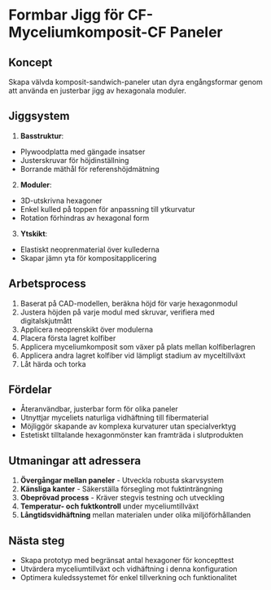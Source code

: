 # Formbar Jigg för CF-Myceliumkomposit-CF Paneler

## Koncept
Skapa välvda komposit-sandwich-paneler utan dyra engångsformar genom att använda en justerbar jigg av hexagonala moduler.

## Jiggsystem
1. **Basstruktur**:
  - Plywoodplatta med gängade insatser
  - Justerskruvar för höjdinställning
  - Borrande mäthål för referenshöjdmätning

2. **Moduler**:
  - 3D-utskrivna hexagoner
  - Enkel kulled på toppen för anpassning till ytkurvatur
  - Rotation förhindras av hexagonal form

3. **Ytskikt**:
  - Elastiskt neoprenmaterial över kullederna
  - Skapar jämn yta för kompositapplicering

## Arbetsprocess
1. Baserat på CAD-modellen, beräkna höjd för varje hexagonmodul
2. Justera höjden på varje modul med skruvar, verifiera med digitalskjutmått
3. Applicera neoprenskikt över modulerna
4. Placera första lagret kolfiber
5. Applicera myceliumkomposit som växer på plats mellan kolfiberlagren
6. Applicera andra lagret kolfiber vid lämpligt stadium av myceltillväxt
7. Låt härda och torka

## Fördelar
- Återanvändbar, justerbar form för olika paneler
- Utnyttjar myceliets naturliga vidhäftning till fibermaterial
- Möjliggör skapande av komplexa kurvaturer utan specialverktyg
- Estetiskt tilltalande hexagonmönster kan framträda i slutprodukten

## Utmaningar att adressera
1. **Övergångar mellan paneler** - Utveckla robusta skarvsystem
2. **Känsliga kanter** - Säkerställa försegling mot fuktinträngning
3. **Obeprövad process** - Kräver stegvis testning och utveckling
4. **Temperatur- och fuktkontroll** under myceliumtillväxt
5. **Långtidsvidhäftning** mellan materialen under olika miljöförhållanden

## Nästa steg
- Skapa prototyp med begränsat antal hexagoner för koncepttest
- Utvärdera myceliumtillväxt och vidhäftning i denna konfiguration
- Optimera kuledssystemet för enkel tillverkning och funktionalitet